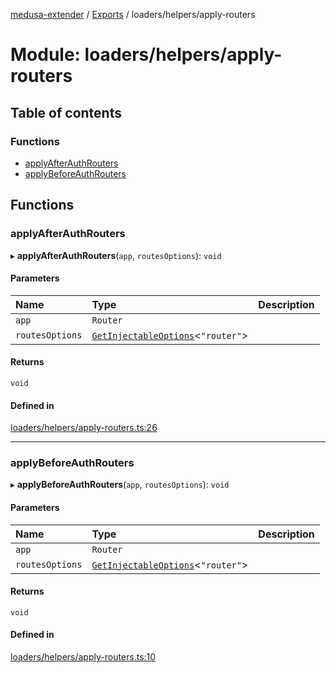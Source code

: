 [medusa-extender](../README.md) / [Exports](../modules.md) / loaders/helpers/apply-routers

# Module: loaders/helpers/apply-routers

## Table of contents

### Functions

- [applyAfterAuthRouters](loaders_helpers_apply_routers.md#applyafterauthrouters)
- [applyBeforeAuthRouters](loaders_helpers_apply_routers.md#applybeforeauthrouters)

## Functions

### applyAfterAuthRouters

▸ **applyAfterAuthRouters**(`app`, `routesOptions`): `void`

#### Parameters

| Name | Type | Description |
| :------ | :------ | :------ |
| `app` | `Router` |  |
| `routesOptions` | [`GetInjectableOptions`](core_types.md#getinjectableoptions)<``"router"``\> |  |

#### Returns

`void`

#### Defined in

[loaders/helpers/apply-routers.ts:26](https://github.com/adrien2p/medusa-extender/blob/4d59aa3/src/loaders/helpers/apply-routers.ts#L26)

___

### applyBeforeAuthRouters

▸ **applyBeforeAuthRouters**(`app`, `routesOptions`): `void`

#### Parameters

| Name | Type | Description |
| :------ | :------ | :------ |
| `app` | `Router` |  |
| `routesOptions` | [`GetInjectableOptions`](core_types.md#getinjectableoptions)<``"router"``\> |  |

#### Returns

`void`

#### Defined in

[loaders/helpers/apply-routers.ts:10](https://github.com/adrien2p/medusa-extender/blob/4d59aa3/src/loaders/helpers/apply-routers.ts#L10)
